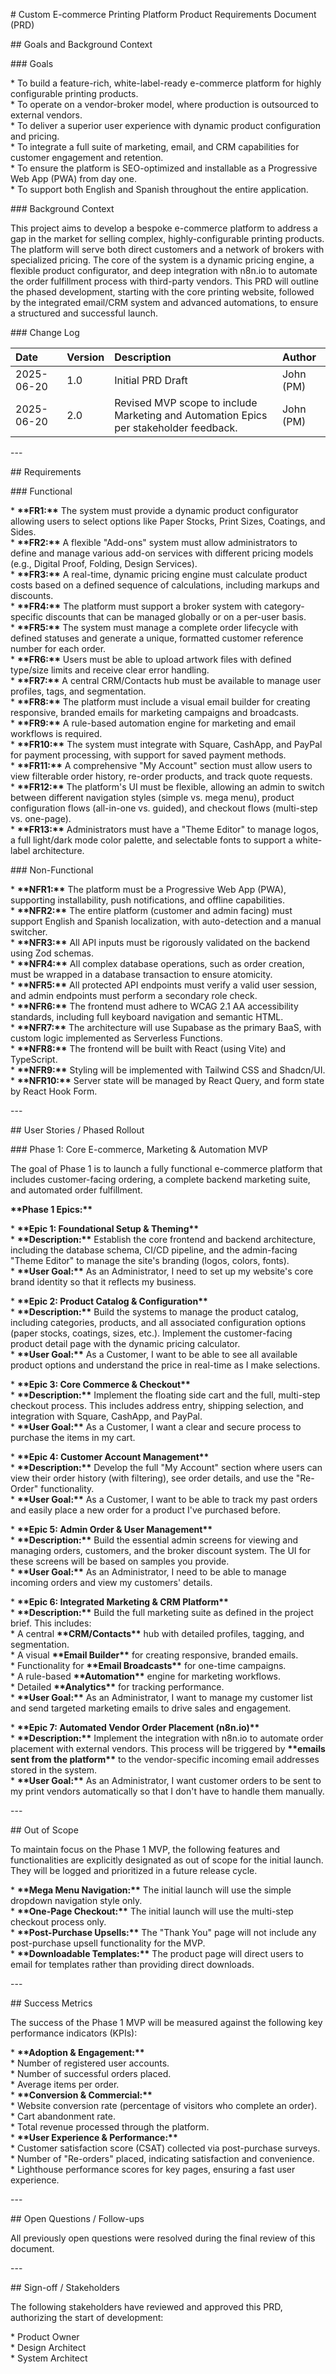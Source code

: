   
\# Custom E-commerce Printing Platform Product Requirements Document (PRD)

\#\# Goals and Background Context

\#\#\# Goals

\* To build a feature-rich, white-label-ready e-commerce platform for highly configurable printing products.  
\* To operate on a vendor-broker model, where production is outsourced to external vendors.  
\* To deliver a superior user experience with dynamic product configuration and pricing.  
\* To integrate a full suite of marketing, email, and CRM capabilities for customer engagement and retention.  
\* To ensure the platform is SEO-optimized and installable as a Progressive Web App (PWA) from day one.  
\* To support both English and Spanish throughout the entire application.

\#\#\# Background Context

This project aims to develop a bespoke e-commerce platform to address a gap in the market for selling complex, highly-configurable printing products. The platform will serve both direct customers and a network of brokers with specialized pricing. The core of the system is a dynamic pricing engine, a flexible product configurator, and deep integration with n8n.io to automate the order fulfillment process with third-party vendors. This PRD will outline the phased development, starting with the core printing website, followed by the integrated email/CRM system and advanced automations, to ensure a structured and successful launch.

\#\#\# Change Log

| Date | Version | Description | Author |  
| :--- | :--- | :--- | :--- |  
| 2025-06-20 | 1.0 | Initial PRD Draft | John (PM) |  
| 2025-06-20 | 2.0 | Revised MVP scope to include Marketing and Automation Epics per stakeholder feedback. | John (PM) |

\---

\#\# Requirements

\#\#\# Functional

\* **\*\*FR1:\*\*** The system must provide a dynamic product configurator allowing users to select options like Paper Stocks, Print Sizes, Coatings, and Sides.  
\* **\*\*FR2:\*\*** A flexible "Add-ons" system must allow administrators to define and manage various add-on services with different pricing models (e.g., Digital Proof, Folding, Design Services).  
\* **\*\*FR3:\*\*** A real-time, dynamic pricing engine must calculate product costs based on a defined sequence of calculations, including markups and discounts.  
\* **\*\*FR4:\*\*** The platform must support a broker system with category-specific discounts that can be managed globally or on a per-user basis.  
\* **\*\*FR5:\*\*** The system must manage a complete order lifecycle with defined statuses and generate a unique, formatted customer reference number for each order.  
\* **\*\*FR6:\*\*** Users must be able to upload artwork files with defined type/size limits and receive clear error handling.  
\* **\*\*FR7:\*\*** A central CRM/Contacts hub must be available to manage user profiles, tags, and segmentation.  
\* **\*\*FR8:\*\*** The platform must include a visual email builder for creating responsive, branded emails for marketing campaigns and broadcasts.  
\* **\*\*FR9:\*\*** A rule-based automation engine for marketing and email workflows is required.  
\* **\*\*FR10:\*\*** The system must integrate with Square, CashApp, and PayPal for payment processing, with support for saved payment methods.  
\* **\*\*FR11:\*\*** A comprehensive "My Account" section must allow users to view filterable order history, re-order products, and track quote requests.  
\* **\*\*FR12:\*\*** The platform's UI must be flexible, allowing an admin to switch between different navigation styles (simple vs. mega menu), product configuration flows (all-in-one vs. guided), and checkout flows (multi-step vs. one-page).  
\* **\*\*FR13:\*\*** Administrators must have a "Theme Editor" to manage logos, a full light/dark mode color palette, and selectable fonts to support a white-label architecture.

\#\#\# Non-Functional

\* **\*\*NFR1:\*\*** The platform must be a Progressive Web App (PWA), supporting installability, push notifications, and offline capabilities.  
\* **\*\*NFR2:\*\*** The entire platform (customer and admin facing) must support English and Spanish localization, with auto-detection and a manual switcher.  
\* **\*\*NFR3:\*\*** All API inputs must be rigorously validated on the backend using Zod schemas.  
\* **\*\*NFR4:\*\*** All complex database operations, such as order creation, must be wrapped in a database transaction to ensure atomicity.  
\* **\*\*NFR5:\*\*** All protected API endpoints must verify a valid user session, and admin endpoints must perform a secondary role check.  
\* **\*\*NFR6:\*\*** The frontend must adhere to WCAG 2.1 AA accessibility standards, including full keyboard navigation and semantic HTML.  
\* **\*\*NFR7:\*\*** The architecture will use Supabase as the primary BaaS, with custom logic implemented as Serverless Functions.  
\* **\*\*NFR8:\*\*** The frontend will be built with React (using Vite) and TypeScript.  
\* **\*\*NFR9:\*\*** Styling will be implemented with Tailwind CSS and Shadcn/UI.  
\* **\*\*NFR10:\*\*** Server state will be managed by React Query, and form state by React Hook Form.

\---

\#\# User Stories / Phased Rollout

\#\#\# Phase 1: Core E-commerce, Marketing & Automation MVP

The goal of Phase 1 is to launch a fully functional e-commerce platform that includes customer-facing ordering, a complete backend marketing suite, and automated order fulfillment.

**\*\*Phase 1 Epics:\*\***

\* **\*\*Epic 1: Foundational Setup & Theming\*\***  
    \* **\*\*Description:\*\*** Establish the core frontend and backend architecture, including the database schema, CI/CD pipeline, and the admin-facing "Theme Editor" to manage the site's branding (logos, colors, fonts).  
    \* **\*\*User Goal:\*\*** As an Administrator, I need to set up my website's core brand identity so that it reflects my business.

\* **\*\*Epic 2: Product Catalog & Configuration\*\***  
    \* **\*\*Description:\*\*** Build the systems to manage the product catalog, including categories, products, and all associated configuration options (paper stocks, coatings, sizes, etc.). Implement the customer-facing product detail page with the dynamic pricing calculator.  
    \* **\*\*User Goal:\*\*** As a Customer, I want to be able to see all available product options and understand the price in real-time as I make selections.

\* **\*\*Epic 3: Core Commerce & Checkout\*\***  
    \* **\*\*Description:\*\*** Implement the floating side cart and the full, multi-step checkout process. This includes address entry, shipping selection, and integration with Square, CashApp, and PayPal.  
    \* **\*\*User Goal:\*\*** As a Customer, I want a clear and secure process to purchase the items in my cart.

\* **\*\*Epic 4: Customer Account Management\*\***  
    \* **\*\*Description:\*\*** Develop the full "My Account" section where users can view their order history (with filtering), see order details, and use the "Re-Order" functionality.  
    \* **\*\*User Goal:\*\*** As a Customer, I want to be able to track my past orders and easily place a new order for a product I've purchased before.

\* **\*\*Epic 5: Admin Order & User Management\*\***  
    \* **\*\*Description:\*\*** Build the essential admin screens for viewing and managing orders, customers, and the broker discount system. The UI for these screens will be based on samples you provide.  
    \* **\*\*User Goal:\*\*** As an Administrator, I need to be able to manage incoming orders and view my customers' details.

\* **\*\*Epic 6: Integrated Marketing & CRM Platform\*\***  
    \* **\*\*Description:\*\*** Build the full marketing suite as defined in the project brief. This includes:  
        \* A central **\*\*CRM/Contacts\*\*** hub with detailed profiles, tagging, and segmentation.  
        \* A visual **\*\*Email Builder\*\*** for creating responsive, branded emails.  
        \* Functionality for **\*\*Email Broadcasts\*\*** for one-time campaigns.  
        \* A rule-based **\*\*Automation\*\*** engine for marketing workflows.  
        \* Detailed **\*\*Analytics\*\*** for tracking performance.  
    \* **\*\*User Goal:\*\*** As an Administrator, I want to manage my customer list and send targeted marketing emails to drive sales and engagement.

\* **\*\*Epic 7: Automated Vendor Order Placement (n8n.io)\*\***  
    \* **\*\*Description:\*\*** Implement the integration with n8n.io to automate order placement with external vendors. This process will be triggered by **\*\*emails sent from the platform\*\*** to the vendor-specific incoming email addresses stored in the system.  
    \* **\*\*User Goal:\*\*** As an Administrator, I want customer orders to be sent to my print vendors automatically so that I don't have to handle them manually.

\---

\#\# Out of Scope

To maintain focus on the Phase 1 MVP, the following features and functionalities are explicitly designated as out of scope for the initial launch. They will be logged and prioritized in a future release cycle.

\* **\*\*Mega Menu Navigation:\*\*** The initial launch will use the simple dropdown navigation style only.  
\* **\*\*One-Page Checkout:\*\*** The initial launch will use the multi-step checkout process only.  
\* **\*\*Post-Purchase Upsells:\*\*** The "Thank You" page will not include any post-purchase upsell functionality for the MVP.  
\* **\*\*Downloadable Templates:\*\*** The product page will direct users to email for templates rather than providing direct downloads.

\---

\#\# Success Metrics

The success of the Phase 1 MVP will be measured against the following key performance indicators (KPIs):

\* **\*\*Adoption & Engagement:\*\***  
    \* Number of registered user accounts.  
    \* Number of successful orders placed.  
    \* Average items per order.  
\* **\*\*Conversion & Commercial:\*\***  
    \* Website conversion rate (percentage of visitors who complete an order).  
    \* Cart abandonment rate.  
    \* Total revenue processed through the platform.  
\* **\*\*User Experience & Performance:\*\***  
    \* Customer satisfaction score (CSAT) collected via post-purchase surveys.  
    \* Number of "Re-orders" placed, indicating satisfaction and convenience.  
    \* Lighthouse performance scores for key pages, ensuring a fast user experience.

\---

\#\# Open Questions / Follow-ups

All previously open questions were resolved during the final review of this document.

\---

\#\# Sign-off / Stakeholders

The following stakeholders have reviewed and approved this PRD, authorizing the start of development:

\* Product Owner  
\* Design Architect  
\* System Architect

